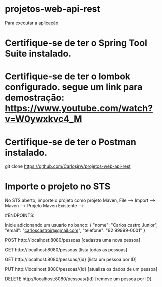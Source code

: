 # projetos-web-api-rest


Para executar a aplicação
# Certifique-se de ter o Spring Tool Suite instalado.
# Certifique-se de ter o lombok configurado. segue um link para demostração: https://www.youtube.com/watch?v=W0ywxkvc4_M
# Certifique-se de ter o Postman instalado.

git clone https://github.com/Carlosjrw/projetos-web-api-rest

# Importe o projeto no STS
No STS aberto, importe o projeto como projeto Maven, File --> Import --> Maven --> Projeto Maven Existente -->

#ENDPOINTS: 

Inicie adicionando um usuario no banco:
{
	"nome": "Carlos castro Junior",
	"email": "carloscastrojr@gmail.com",
	"telefone": "92 99999-0001"
}

POST http://localhost:8080/pessoas [cadastra uma nova pessoa]

GET http://localhost:8080/pessoas [lista todas as pessoas]

GET http://localhost:8080/pessoas/{id} [lista um pessoa por ID]

PUT http://localhost:8080/pessoas/{id} [atualiza os dados de um pessoa]

DELETE http://localhost:8080/pessoas/{id} [remove um pessoa por ID]
